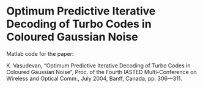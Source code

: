 # Optimum Predictive Iterative Decoding of Turbo Codes in Coloured Gaussian Noise

Matlab code for the paper:

K. Vasudevan, “Optimum Predictive Iterative Decoding of Turbo Codes in Coloured Gaussian Noise”, Proc. of the Fourth IASTED Multi-Conference on Wireless and Optical Comm., July 2004, Banff, Canada, pp. 306—311.
